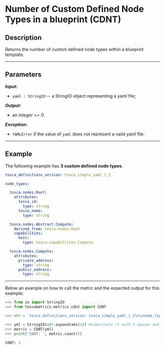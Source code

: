 # Number of Custom Defined Node Types in a blueprint (CDNT)

## Description

Returns the number of custom defined node types within a blueprint template.

---

## Parameters

**_Input_:**

* ```yaml : StringIO``` -- a StringIO object representing a yaml file;

**_Output_:** 

* an _integer >= 0_.

**_Exception_:**

* ```YAMLError``` if the value of ```yaml``` does not represent a valid yaml file. 

---

## Example
The following example has **3 custom defined node types**.

``` yaml
tosca_definitions_version: tosca_simple_yaml_1_2

node_types:

  tosca.nodes.Root:
    attributes:
      tosca_id:
        type: string
      tosca_name:
        type: string

  tosca.nodes.Abstract.Compute:
    derived_from: tosca.nodes.Root
    capabilities:
      host:
        type: tosca.capabilities.Compute

  tosca.nodes.Compute:
    attributes:
      private_address:
        type: string
      public_address:
        type: string
```

---

Below an example on how to call the metric and the expected output for this example:

```python
>>> from io import StringIO
>>> from toscametrics.metrics.cdnt import CDNT

>>> str = 'tosca_definitions_version: tosca_simple_yaml_1_2\n\nnode_types:\n\n  tosca.nodes.Root:\n    attributes:\n      tosca_id:\n        type: string\n      tosca_name:\n        type: string\n\n  tosca.nodes.Abstract.Compute:\n    derived_from: tosca.nodes.Root\n    capabilities:\n      host:\n        type: tosca.capabilities.Compute\n\n  tosca.nodes.Compute:\n    attributes:\n      private_address:\n        type: string\n      public_address:\n        type: string\n'

>>> yml = StringIO(str.expandtabs(2)) #substitute \t with 2 spaces and create the StringIO object
>>> metric = CDNT(yml)
>>> print('CDNT: ', metric.count())

CDNT: 3
```